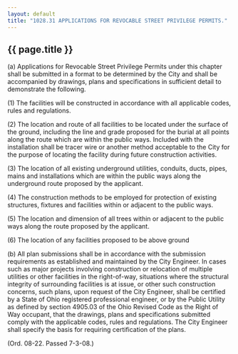 ---
layout: default 
title: "1028.31 APPLICATIONS FOR REVOCABLE STREET PRIVILEGE PERMITS."---

{{ page.title }}
----------------

​(a) Applications for Revocable Street Privilege Permits under this
chapter shall be submitted in a format to be determined by the City and
shall be accompanied by drawings, plans and specifications in sufficient
detail to demonstrate the following.

​(1) The facilities will be constructed in accordance with all
applicable codes, rules and regulations.

​(2) The location and route of all facilities to be located under the
surface of the ground, including the line and grade proposed for the
burial at all points along the route which are within the public ways.
Included with the installation shall be tracer wire or another method
acceptable to the City for the purpose of locating the facility during
future construction activities.

​(3) The location of all existing underground utilities, conduits,
ducts, pipes, mains and installations which are within the public ways
along the underground route proposed by the applicant.

​(4) The construction methods to be employed for protection of existing
structures, fixtures and facilities within or adjacent to the public
ways.

​(5) The location and dimension of all trees within or adjacent to the
public ways along the route proposed by the applicant.

​(6) The location of any facilities proposed to be above ground

​(b) All plan submissions shall be in accordance with the submission
requirements as established and maintained by the City Engineer. In
cases such as major projects involving construction or relocation of
multiple utilities or other facilities in the right-of-way, situations
where the structural integrity of surrounding facilities is at issue, or
other such construction concerns, such plans, upon request of the City
Engineer, shall be certified by a State of Ohio registered professional
engineer, or by the Public Utility as defined by section 4905.03 of the
Ohio Revised Code as the Right of Way occupant, that the drawings, plans
and specifications submitted comply with the applicable codes, rules and
regulations. The City Engineer shall specify the basis for requiring
certification of the plans.

(Ord. 08-22. Passed 7-3-08.)
